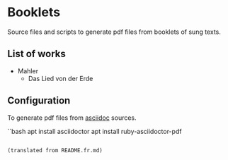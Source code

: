 # Booklets

Source files and scripts to generate pdf files from booklets of sung texts.

## List of works

- Mahler
  - Das Lied von der Erde

## Configuration

To generate pdf files from [asciidoc](https://asciidoc.org/) sources.

``bash
apt install asciidoctor
apt install ruby-asciidoctor-pdf
```

(translated from README.fr.md)